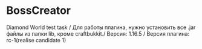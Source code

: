 # BossCreator
Diamond World test task /
Для работы плагина, нужно установить все .jar файлы из папки lib, кроме craftbukkit./
Версия: 1.16.5 /
Версия плагина: rc-1(realise candidate 1)

